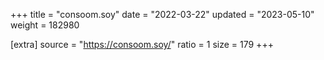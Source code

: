 +++
title = "consoom.soy"
date = "2022-03-22"
updated = "2023-05-10"
weight = 182980

[extra]
source = "https://consoom.soy/"
ratio = 1
size = 179
+++

